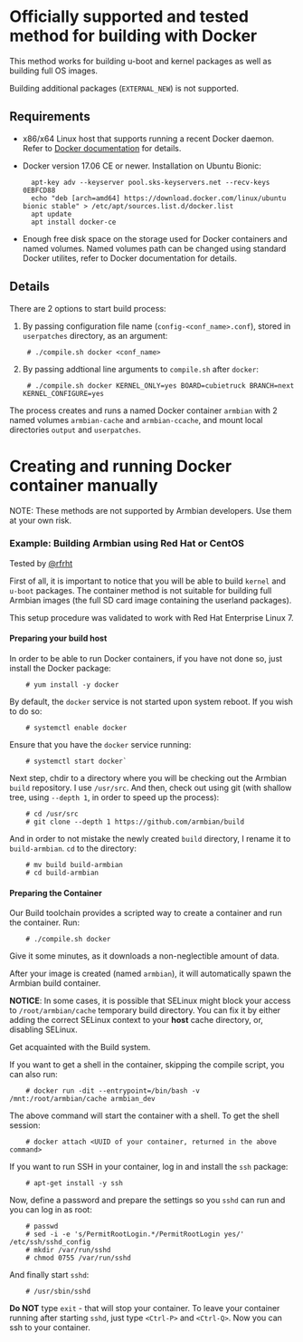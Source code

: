 # Officially supported and tested method for building with Docker

This method works for building u-boot and kernel packages as well as building full OS images.

Building additional packages (`EXTERNAL_NEW`) is not supported.

## Requirements

- x86/x64 Linux host that supports running a recent Docker daemon. Refer to [Docker documentation](https://docs.docker.com/) for details.
- Docker version 17.06 CE or newer. Installation on Ubuntu Bionic:

		apt-key adv --keyserver pool.sks-keyservers.net --recv-keys 0EBFCD88 
		echo "deb [arch=amd64] https://download.docker.com/linux/ubuntu bionic stable" > /etc/apt/sources.list.d/docker.list
		apt update
		apt install docker-ce

- Enough free disk space on the storage used for Docker containers and named volumes. Named volumes path can be changed using standard Docker utilites,
  refer to Docker documentation for details.

## Details

There are 2 options to start build process:

1. By passing configuration file name (`config-<conf_name>.conf`), stored in `userpatches` directory, as an argument:

		# ./compile.sh docker <conf_name>

2. By passing addtional line arguments to `compile.sh` after `docker`:

		# ./compile.sh docker KERNEL_ONLY=yes BOARD=cubietruck BRANCH=next KERNEL_CONFIGURE=yes

The process creates and runs a named Docker container `armbian` with 2 named volumes `armbian-cache` and `armbian-ccache`,
and mount local directories `output` and `userpatches`.

# Creating and running Docker container manually

NOTE: These methods are not supported by Armbian developers. Use them at your own risk.

### Example: Building Armbian using Red Hat or CentOS

Tested by [@rfrht](https://github.com/rfrht)

First of all, it is important to notice that you will be able to build `kernel` and `u-boot` packages. The container method is not suitable for building full Armbian images (the full SD card image containing the userland packages).

This setup procedure was validated to work with Red Hat Enterprise Linux 7.

#### Preparing your build host

In order to be able to run Docker containers, if you have not done so, just install the Docker package:

        # yum install -y docker

By default, the `docker` service is not started upon system reboot. If you wish to do so:

        # systemctl enable docker

Ensure that you have the `docker` service running:

        # systemctl start docker`

Next step, chdir to a directory where you will be checking out the Armbian `build` repository. I use `/usr/src`. And then, check out using git (with shallow tree, using `--depth 1`, in order to speed up the process):

        # cd /usr/src
        # git clone --depth 1 https://github.com/armbian/build

And in order to not mistake the newly created `build` directory, I rename it to `build-armbian`. `cd` to the directory:

        # mv build build-armbian
        # cd build-armbian

#### Preparing the Container

Our Build toolchain provides a scripted way to create a container and run the container. Run:

        # ./compile.sh docker

Give it some minutes, as it downloads a non-neglectible amount of data.

After your image is created (named `armbian`), it will automatically spawn the Armbian build container.

**NOTICE**: In some cases, it is possible that SELinux might block your access to `/root/armbian/cache` temporary build directory. You can fix it by either adding the correct SELinux context to your **host** cache directory, or, disabling SELinux.

Get acquainted with the Build system.

If you want to get a shell in the container, skipping the compile script, you can also run:

        # docker run -dit --entrypoint=/bin/bash -v /mnt:/root/armbian/cache armbian_dev

The above command will start the container with a shell. To get the shell session:

        # docker attach <UUID of your container, returned in the above command>

If you want to run SSH in your container, log in and install the `ssh` package:

        # apt-get install -y ssh

Now, define a password and prepare the settings so you `sshd` can run and you can log in as root:

        # passwd
        # sed -i -e 's/PermitRootLogin.*/PermitRootLogin yes/' /etc/ssh/sshd_config
        # mkdir /var/run/sshd
        # chmod 0755 /var/run/sshd

And finally start `sshd`:

        # /usr/sbin/sshd

**Do NOT** type `exit` - that will stop your container. To leave your container running after starting `sshd`, just type `<Ctrl-P>` and `<Ctrl-Q>`. Now you can ssh to your container.
